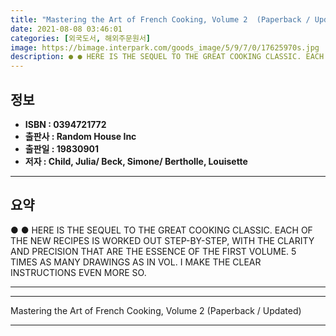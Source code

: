 ```yaml
---
title: "Mastering the Art of French Cooking, Volume 2  (Paperback / Updated)"
date: 2021-08-08 03:46:01
categories: [외국도서, 해외주문원서]
image: https://bimage.interpark.com/goods_image/5/9/7/0/17625970s.jpg
description: ● ● HERE IS THE SEQUEL TO THE GREAT COOKING CLASSIC. EACH OF THE NEW RECIPES IS WORKED OUT STEP-BY-STEP, WITH THE CLARITY AND PRECISION THAT ARE THE ESSENCE O
---
```


## **정보**

- **ISBN : 0394721772**
- **출판사 : Random House Inc**
- **출판일 : 19830901**
- **저자 : Child, Julia/ Beck, Simone/ Bertholle, Louisette**

------



## **요약**

●  ●  HERE IS THE SEQUEL TO THE GREAT COOKING CLASSIC. EACH OF THE NEW RECIPES IS WORKED OUT STEP-BY-STEP, WITH THE CLARITY AND PRECISION THAT ARE THE ESSENCE OF THE FIRST VOLUME. 5 TIMES AS MANY DRAWINGS AS IN VOL. I MAKE THE CLEAR INSTRUCTIONS EVEN MORE SO.

------



------


Mastering the Art of French Cooking, Volume 2  (Paperback / Updated) 

------


